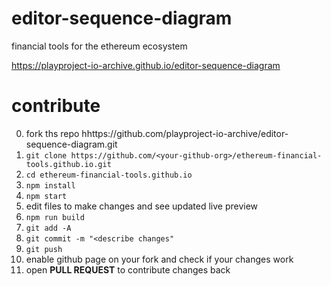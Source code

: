 # editor-sequence-diagram
financial tools for the ethereum ecosystem


https://playproject-io-archive.github.io/editor-sequence-diagram

# contribute
0. fork ths repo hhttps://github.com/playproject-io-archive/editor-sequence-diagram.git
01. `git clone https://github.com/<your-github-org>/ethereum-financial-tools.github.io.git`
02. `cd ethereum-financial-tools.github.io`
03. `npm install`
04. `npm start`
05. edit files to make changes and see updated live preview
06. `npm run build`
07. `git add -A`
08. `git commit -m "<describe changes"`
09. `git push`
10. enable github page on your fork and check if your changes work
11. open **PULL REQUEST** to contribute changes back

<!--
# usage (module)
`npm install ethereum-financial-tools`
```js
const tools = require('ethereum-financial-tools')

// for now, see `demo.js`
```

# usage (iframe)
```html
<!doctype html>
<html>
  <head><meta charset="utf-8"></head>
  <body>
    <iframe src="https://ethereum-financial-tools.github.io"></iframe>
    <script>
      var tools = document.querySelector('iframe')

      // @TODO: not yet implemented
    </script>
  </body>
</html>
```
-->
